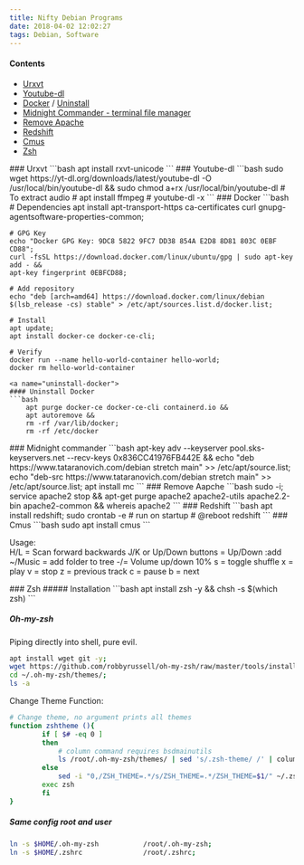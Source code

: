 ```yaml
---
title: Nifty Debian Programs
date: 2018-04-02 12:02:27
tags: Debian, Software
---
```


#### Contents

* [Urxvt](#urxvt)
* [Youtube-dl](#youtube-dl)
* [Docker](#docker) / [Uninstall](#uninstall-docker)
* [Midnight Commander - terminal file manager](#midnight-commander)
* [Remove Apache](#remove-apache)
* [Redshift](#redshift)
* [Cmus](#cmus)
* [Zsh](#zsh)

<!--more-->

<a name="urxvt">
### Urxvt
```bash
apt install rxvt-unicode
```

<a name="youtube-dl">
### Youtube-dl
```bash
    sudo wget https://yt-dl.org/downloads/latest/youtube-dl -O /usr/local/bin/youtube-dl &&
    sudo chmod a+rx /usr/local/bin/youtube-dl
    # To extract audio
    # apt install ffmpeg
    # youtube-dl -x <url for audio extraction>
```

<a name="docker">
### Docker
```bash
    # Dependencies
    apt install apt-transport-https ca-certificates curl gnupg-agentsoftware-properties-common;

    # GPG Key
    echo "Docker GPG Key: 9DC8 5822 9FC7 DD38 854A E2D8 8D81 803C 0EBF CD88";
    curl -fsSL https://download.docker.com/linux/ubuntu/gpg | sudo apt-key add - &&
    apt-key fingerprint 0EBFCD88;

    # Add repository
    echo "deb [arch=amd64] https://download.docker.com/linux/debian $(lsb_release -cs) stable" > /etc/apt/sources.list.d/docker.list;

    # Install
    apt update;
    apt install docker-ce docker-ce-cli;

    # Verify
    docker run --name hello-world-container hello-world;
    docker rm hello-world-container
```
<a name="uninstall-docker">
#### Uninstall Docker
```bash
    apt purge docker-ce docker-ce-cli containerd.io &&
    apt autoremove &&
    rm -rf /var/lib/docker;
    rm -rf /etc/docker
```

<a name="midnight-commander">
### Midnight commander
```bash
    apt-key adv --keyserver pool.sks-keyservers.net --recv-keys 0x836CC41976FB442E &&
    echo "deb https://www.tataranovich.com/debian stretch main" >> /etc/apt/source.list;
    echo "deb-src https://www.tataranovich.com/debian stretch main" >> /etc/apt/source.list;
    apt install mc
```
<a name="remove-apache">
### Remove Aapche
```bash
    sudo -i;
    service apache2 stop &&
    apt-get purge apache2 apache2-utils apache2.2-bin apache2-common &&
    whereis apache2
```
<a name="redshift">
### Redshift
```bash
    apt install redshift;
    sudo crontab -e 
    # run on startup
    # @reboot redshift
```
<a name="cmus">
### Cmus
```bash
    sudo apt install cmus
```

Usage:  
H/L = Scan forward backwards
J/K or Up/Down buttons = Up/Down
:add ~/Music = add folder to tree
-/=     Volume up/down 10%
s = toggle shuffle
x = play
v = stop
z = previous track
c  = pause
b = next

<a name="zsh">
### Zsh
##### Installation
```bash
apt install zsh -y &&
chsh -s $(which zsh)
```

##### Oh-my-zsh
Piping directly into shell, pure evil.
```bash
apt install wget git -y;
wget https://github.com/robbyrussell/oh-my-zsh/raw/master/tools/install.sh -O - | zsh;
cd ~/.oh-my-zsh/themes/;
ls -a
```
Change Theme Function:
```bash
# Change theme, no argument prints all themes
function zshtheme (){
        if [ $# -eq 0 ]
        then
            # column command requires bsdmainutils
            ls /root/.oh-my-zsh/themes/ | sed 's/.zsh-theme/ /' | column
        else
            sed -i "0,/ZSH_THEME=.*/s/ZSH_THEME=.*/ZSH_THEME=$1/" ~/.zshrc
        exec zsh
        fi
}
```


##### Same config root and user
```bash
ln -s $HOME/.oh-my-zsh           /root/.oh-my-zsh;
ln -s $HOME/.zshrc               /root/.zshrc;
```

